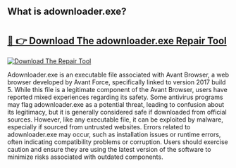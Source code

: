 ## What is adownloader.exe? 

# <h2><a href="https://exedetect.com/download.php?adownloader.exe">🔗 👉 Download The adownloader.exe Repair Tool</a></h2>

[![Download The Repair Tool](https://exedetect.com/download-button.jpg)](https://exedetect.com/download.php?adownloader.exe)

Adownloader.exe is an executable file associated with Avant Browser, a web browser developed by Avant Force, specifically linked to version 2017 build 5. While this file is a legitimate component of the Avant Browser, users have reported mixed experiences regarding its safety. Some antivirus programs may flag adownloader.exe as a potential threat, leading to confusion about its legitimacy, but it is generally considered safe if downloaded from official sources. However, like any executable file, it can be exploited by malware, especially if sourced from untrusted websites. Errors related to adownloader.exe may occur, such as installation issues or runtime errors, often indicating compatibility problems or corruption. Users should exercise caution and ensure they are using the latest version of the software to minimize risks associated with outdated components.